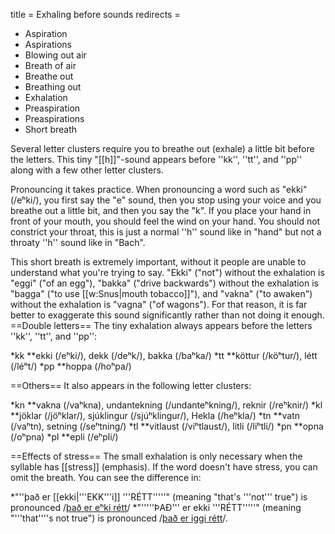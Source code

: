 title = Exhaling before sounds
redirects =
- Aspiration
- Aspirations
- Blowing out air
- Breath of air
- Breathe out
- Breathing out
- Exhalation
- Preaspiration
- Preaspirations
- Short breath
>>>>

Several letter clusters require you to breathe out (exhale) a little bit before the letters. This tiny "[[h]]"-sound appears before ''kk'', ''tt'', and ''pp'' along with a few other letter clusters.

Pronouncing it takes practice. When pronouncing a word such as "ekki" (/eʰki/), you first say the "e" sound, then you stop using your voice and you breathe out a little bit, and then you say the "k". If you place your hand in front of your mouth, you should feel the wind on your hand. You should not constrict your throat, this is just a normal ''h'' sound like in "hand" but not a throaty ''h'' sound like in "Bach".  

This short breath is extremely important, without it people are unable to understand what you're trying to say. "Ekki" ("not") without the exhalation is "eggi" ("of an egg"), "bakka" ("drive backwards") without the exhalation is "bagga" ("to use [[w:Snus|mouth tobacco]]"), and "vakna" ("to awaken") without the exhalation is "vagna" ("of wagons"). For that reason, it is far better to exaggerate this sound significantly rather than not doing it enough.     
==Double letters==
The tiny exhalation always appears before the letters ''kk'', ''tt'', and ''pp'':

*kk
**ekki (/eʰki/), dekk (/deʰk/), bakka (/baʰka/)
*tt
**köttur (/köʰtur/), létt (/léʰt/)
*pp
**hoppa (/hoʰpa/)

==Others==
It also appears in the following letter clusters:

*kn
**vakna (/vaʰkna), undantekning (/undanteʰkning/), reknir (/reʰknir/)
*kl
**jöklar (/jöʰklar/), sjúklingur (/sjúʰklingur/), Hekla (/heʰkla/)
*tn
**vatn (/vaʰtn), setning (/seʰtning/)
*tl
**vitlaust (/viʰtlaust/), litli (/liʰtli/)
*pn
**opna (/oʰpna)
*pl
**epli (/eʰpli/)

==Effects of stress==
The small exhalation is only necessary when the syllable has [[stress]] (emphasis). If the word doesn't have stress, you can omit the breath. You can see the difference in: 

*"''það er [[ekki|'''EKK'''i]] '''RÉTT'''''" (meaning "that's '''not''' true") is pronounced /<u>það er eʰki rétt</u>/
*"'''''ÞAÐ''' er ekki '''RÉTT'''''" (meaning "'''that'''<nowiki/>'s not true") is pronounced /<u>það er iggi rétt</u>/.